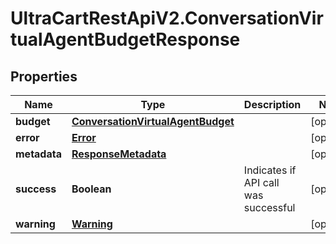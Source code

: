 # UltraCartRestApiV2.ConversationVirtualAgentBudgetResponse

## Properties

Name | Type | Description | Notes
------------ | ------------- | ------------- | -------------
**budget** | [**ConversationVirtualAgentBudget**](ConversationVirtualAgentBudget.md) |  | [optional] 
**error** | [**Error**](Error.md) |  | [optional] 
**metadata** | [**ResponseMetadata**](ResponseMetadata.md) |  | [optional] 
**success** | **Boolean** | Indicates if API call was successful | [optional] 
**warning** | [**Warning**](Warning.md) |  | [optional] 


